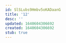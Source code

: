 ```yaml
---
id: SlSLubs9Hmbv5oKADaanG
title: '12'
desc: ''
updated: 1640604306692
created: 1640604306692
stub: true
---
```


